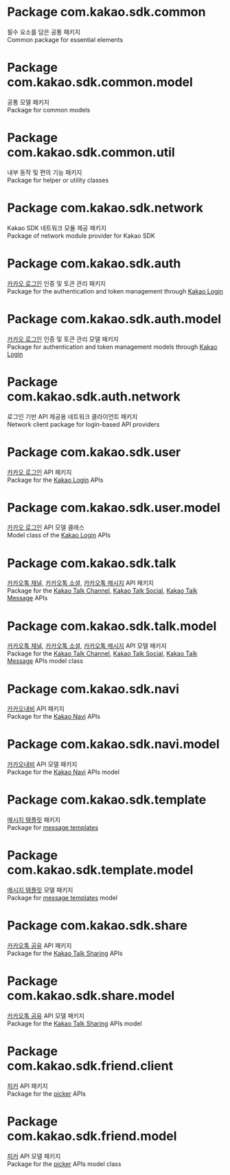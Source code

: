 # Package com.kakao.sdk.common
필수 요소를 담은 공통 패키지<br>Common package for essential elements

# Package com.kakao.sdk.common.model
공통 모델 패키지<br>Package for common models

# Package com.kakao.sdk.common.util
내부 동작 및 편의 기능 패키지<br>Package for helper or utility classes

# Package com.kakao.sdk.network
Kakao SDK 네트워크 모듈 제공 패키지<br>Package of network module provider for Kakao SDK

# Package com.kakao.sdk.auth
[카카오 로그인](https://developers.kakao.com/docs/latest/ko/kakaologin/common) 인증 및 토큰 관리 패키지<br>Package for the authentication and token management through [Kakao Login](https://developers.kakao.com/docs/latest/en/kakaologin/common)

# Package com.kakao.sdk.auth.model
[카카오 로그인](https://developers.kakao.com/docs/latest/ko/kakaologin/common) 인증 및 토큰 관리 모델 패키지<br>Package for authentication and token management models through [Kakao Login](https://developers.kakao.com/docs/latest/en/kakaologin/common)

# Package com.kakao.sdk.auth.network
로그인 기반 API 제공용 네트워크 클라이언트 패키지<br>Network client package for login-based API providers

# Package com.kakao.sdk.user
[카카오 로그인](https://developers.kakao.com/docs/latest/ko/kakaologin/common) API 패키지<br>Package for the [Kakao Login](https://developers.kakao.com/docs/latest/en/kakaologin/common) APIs

# Package com.kakao.sdk.user.model
[카카오 로그인](https://developers.kakao.com/docs/latest/ko/kakaologin/common) API 모델 클래스<br>Model class of the [Kakao Login](https://developers.kakao.com/docs/latest/en/kakaologin/common) APIs

# Package com.kakao.sdk.talk
[카카오톡 채널](https://developers.kakao.com/docs/latest/ko/kakaologin/common), [카카오톡 소셜](https://developers.kakao.com/docs/latest/ko/kakaotalk-social/common), [카카오톡 메시지](https://developers.kakao.com/docs/latest/ko/message/common) API 패키지<br>Package for the [Kakao Talk Channel](https://developers.kakao.com/docs/latest/en/kakaotalk-channel/common), [Kakao Talk Social](https://developers.kakao.com/docs/latest/en/kakaotalk-social/common), [Kakao Talk Message](https://developers.kakao.com/docs/latest/en/message/common) APIs

# Package com.kakao.sdk.talk.model
[카카오톡 채널](https://developers.kakao.com/docs/latest/ko/kakaologin/common), [카카오톡 소셜](https://developers.kakao.com/docs/latest/ko/kakaotalk-social/common), [카카오톡 메시지](https://developers.kakao.com/docs/latest/ko/message/common) API 모델 패키지<br>Package for the [Kakao Talk Channel](https://developers.kakao.com/docs/latest/en/kakaotalk-channel/common), [Kakao Talk Social](https://developers.kakao.com/docs/latest/en/kakaotalk-social/common), [Kakao Talk Message](https://developers.kakao.com/docs/latest/en/message/common) APIs model class

# Package com.kakao.sdk.navi
[카카오내비](https://developers.kakao.com/docs/latest/ko/kakaonavi/common) API 패키지<br>Package for the [Kakao Navi](https://developers.kakao.com/docs/latest/en/kakaonavi/common) APIs

# Package com.kakao.sdk.navi.model
[카카오내비](https://developers.kakao.com/docs/latest/ko/kakaonavi/common) API 모델 패키지<br>Package for the [Kakao Navi](https://developers.kakao.com/docs/latest/en/kakaonavi/common) APIs model

# Package com.kakao.sdk.template
[메시지 템플릿](https://developers.kakao.com/docs/latest/ko/message/message-template) 패키지<br>Package for [message templates](https://developers.kakao.com/docs/latest/en/message/message-template)

# Package com.kakao.sdk.template.model
[메시지 템플릿](https://developers.kakao.com/docs/latest/ko/message/message-template) 모델 패키지<br>Package for [message templates](https://developers.kakao.com/docs/latest/en/message/message-template) model

# Package com.kakao.sdk.share
[카카오톡 공유](https://developers.kakao.com/docs/latest/ko/message/common) API 패키지<br>Package for the [Kakao Talk Sharing](https://developers.kakao.com/docs/latest/en/message/common) APIs

# Package com.kakao.sdk.share.model
[카카오톡 공유](https://developers.kakao.com/docs/latest/ko/message/common) API 모델 패키지<br>Package for the [Kakao Talk Sharing](https://developers.kakao.com/docs/latest/en/message/common) APIs model

# Package com.kakao.sdk.friend.client
[피커](https://developers.kakao.com/docs/latest/ko/kakaotalk-social/common) API 패키지<br>Package for the [picker](https://developers.kakao.com/docs/latest/en/kakaotalk-social/common) APIs

# Package com.kakao.sdk.friend.model
[피커](https://developers.kakao.com/docs/latest/ko/kakaotalk-social/common) API 모델 패키지<br>Package for the [picker](https://developers.kakao.com/docs/latest/en/kakaotalk-social/common) APIs model class
